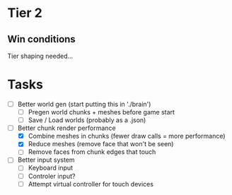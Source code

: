 # Tier 2

## Win conditions
Tier shaping needed...

# Tasks
- [ ] Better world gen (start putting this in './brain')
    - [ ] Pregen world chunks + meshes before game start
    - [ ] Save / Load worlds (probably as a .json)
- [ ] Better chunk render performance
    - [X] Combine meshes in chunks (fewer draw calls = more performance)
    - [X] Reduce meshes (remove face that won't be seen)
    - [ ] Remove faces from chunk edges that touch
- [ ] Better input system
    - [ ] Keyboard input
    - [ ] Controler input?
    - [ ] Attempt virtual controller for touch devices
